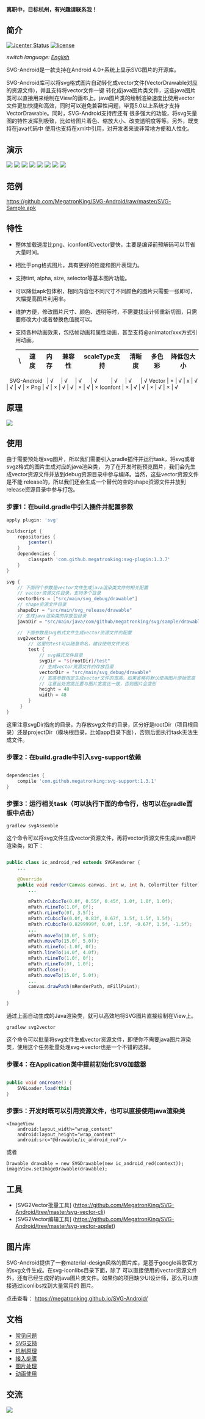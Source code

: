 #### 离职中，目标杭州，有兴趣请联系我！

## 简介

[![Jcenter Status](https://img.shields.io/badge/download-1.3.7-brightgreen.svg)](http://jcenter.bintray.com/com/github/megatronking)
[![license](http://img.shields.io/badge/license-apache_2.0-red.svg?style=flat)](https://github.com/MegatronKing/SVG-Android/raw/master/LICENSE)

*switch language: [English](README.md)*

SVG-Android是一款支持在Android 4.0+系统上显示SVG图片的开源库。<br>

SVG-Android库可以将svg格式图片自动转化成vector文件(VectorDrawable对应的资源文件)，并且支持将vector文件一键
转化成java图片类文件，这些java图片类可以直接用来绘制在View的画布上。java图片类的绘制渲染速度比使用vector
文件更加快捷和高效，同时可以避免兼容性问题，毕竟5.0以上系统才支持VectorDrawable。同时，SVG-Android支持库还有
很多强大的功能，将svg矢量图的特性发挥到极致，比如给图片着色、缩放大小、改变透明度等等。另外，既支持在java代码中
使用也支持在xml中引用，对开发者来说非常地方便和人性化。

## 演示

![](https://github.com/MegatronKing/SVG-Android/blob/master/screenshots/sample1.png)
![](https://github.com/MegatronKing/SVG-Android/blob/master/screenshots/sample2.png)
![](https://github.com/MegatronKing/SVG-Android/blob/master/screenshots/sample3.png)
![](https://github.com/MegatronKing/SVG-Android/blob/master/screenshots/sample4.png)
![](https://github.com/MegatronKing/SVG-Android/blob/master/screenshots/sample5.png)
![](https://github.com/MegatronKing/SVG-Android/blob/master/screenshots/sample6.png)
![](https://github.com/MegatronKing/SVG-Android/blob/master/screenshots/animation1.gif)
![](https://github.com/MegatronKing/SVG-Android/blob/master/screenshots/animation2.gif)

## 范例

https://github.com/MegatronKing/SVG-Android/raw/master/SVG-Sample.apk

## 特性

- 整体加载速度比png、iconfont和vector要快，主要是编译前预解码可以节省大量时间。
- 相比于png格式图片，具有更好的性能和图片表现力。
- 支持tint, alpha, size, selector等基本图片功能。
- 可以降低apk包体积，相同内容但不同尺寸不同颜色的图片只需要一张即可，大幅提高图片利用率。
- 维护方便，修改图片尺寸、颜色、透明等时，不需要找设计师重新切图，只需要修改大小或者替换色值就可以。
- 支持各种动画效果，包括帧动画和属性动画，甚至支持@animator/xxx方式引用动画。


  \\              |  速度  |   内存  | 兼容性 | scaleType支持 | 清晰度 | 多色彩 | 降低包大小
  ----------------|--------|--------|--------|--------------|-------|--------|-----------
   SVG-Android    | √      | √      | √      | √            | √     | √      | √
   Vector         | ×      | √      | x      | √            | √     | √      | ×
   Png            | √      | ×      | √      | √            | ×     | √      | ×
   Iconfont       | ×      | √      | √      | ×            | √     | ×      | √

## 原理

![](https://github.com/MegatronKing/SVG-Android/blob/master/screenshots/core.png)

## 使用

由于需要预处理svg图片，所以我们需要引入gradle插件并运行task，将svg或者svgz格式的图片生成对应的java渲染类，
为了在开发时能预览图片，我们会先生成vector资源文件并放到debug资源目录中参与编译。当然，这些vector资源文件是不能
release的，所以我们还会生成一个替代的空的shape资源文件并放到release资源目录中参与打包。

### 步骤1：在build.gradle中引入插件并配置参数
```gradle
apply plugin: 'svg'

buildscript {
    repositories {
        jcenter()
    }
    dependencies {
        classpath 'com.github.megatronking:svg-plugin:1.3.7'
    }
}

svg {
    // 下面四个参数是vector文件生成java渲染类文件的相关配置
    // vector资源文件目录，支持多个目录
    vectorDirs = ["src/main/svg_debug/drawable"]
    // shape资源文件目录
    shapeDir = "src/main/svg_release/drawable"
    // 生成java渲染类的存放包目录
    javaDir = "src/main/java/com/github/megatronking/svg/sample/drawables"

    // 下面参数是svg格式文件生成vector资源文件的配置
    svg2vector {
        // 这里的test可以随意命名，建议使用文件夹名
        test {
            // svg格式文件目录
            svgDir = "${rootDir}/test"
            // 生成vector资源文件的存放目录
            vectorDir = "src/main/svg_debug/drawable"
            // 宽高参数指定生成vector文件的宽高，如果省略将默认使用图片原始宽高
            // 注意此处宽高比要与图片宽高比一致，否则图片会变形
            height = 48
            width = 48
        }
     }
}

```
这里注意svgDir指向的目录，为存放svg文件的目录，区分好是rootDir（项目根目录）还是projectDir（模块根目录，比如app目录下面），否则后面执行task无法生成文件。

### 步骤2：在build.gradle中引入svg-support依赖
```gradle

dependencies {
    compile 'com.github.megatronking:svg-support:1.3.1'
}

```

### 步骤3：运行相关task（可以执行下面的命令行，也可以在gradle面板中点击）
```
gradlew svgAssemble
```
这个命令可以将svg文件生成vector资源文件，再将vector资源文件生成java图片渲染类，如下：

```java

public class ic_android_red extends SVGRenderer {
    ...

    @Override
    public void render(Canvas canvas, int w, int h, ColorFilter filter) {
        ...

        mPath.rCubicTo(0.0f, 0.55f, 0.45f, 1.0f, 1.0f, 1.0f);
        mPath.rLineTo(1.0f, 0f);
        mPath.rLineTo(0f, 3.5f);
        mPath.rCubicTo(0.0f, 0.83f, 0.67f, 1.5f, 1.5f, 1.5f);
        mPath.rCubicTo(0.8299999f, 0.0f, 1.5f, -0.67f, 1.5f, -1.5f);
        ...
        mPath.moveTo(10.0f, 5.0f);
        mPath.moveTo(15.0f, 5.0f);
        mPath.rLineTo(-1.0f, 0f);
        mPath.lineTo(14.0f, 4.0f);
        mPath.rLineTo(1.0f, 0f);
        mPath.rLineTo(0f, 1.0f);
        mPath.close();
        mPath.moveTo(15.0f, 5.0f);
        ...
        canvas.drawPath(mRenderPath, mFillPaint);
    }

}
```
通过上面自动生成的Java渲染类，就可以高效地将SVG图片直接绘制在View上。

```
gradlew svg2vector
```
这个命令可以批量将svg文件生成vector资源文件，即使你不需要java图片渲染类，使用这个任务批量处理svg->vector也是一个不错的选择。

### 步骤4：在Application类中提前初始化SVG加载器
```java

public void onCreate() {
    SVGLoader.load(this)
}

```

### 步骤5：开发时既可以引用资源文件，也可以直接使用java渲染类
```
<ImageView
    android:layout_width="wrap_content"
    android:layout_height="wrap_content"
    android:src="@drawable/ic_android_red"/>
```

或者

```
Drawable drawable = new SVGDrawable(new ic_android_red(context));
imageView.setImageDrawable(drawable);
```

## 工具
- [SVG2Vector批量工具] (https://github.com/MegatronKing/SVG-Android/tree/master/svg-vector-cli)
- [SVG2Vector编辑工具] (https://github.com/MegatronKing/SVG-Android/tree/master/svg-vector-applet)

## 图片库

SVG-Android提供了一套material-design风格的图片库，是基于google谷歌官方的svg文件生成。在svg-iconlibs目录下面，除了
可以直接使用的vector资源文件外，还有已经生成好的java图片类文件。如果你的项目缺少UI设计师，那么可以直接通过iconlibs找到大量常用的
图片。

点击查看：
https://megatronking.github.io/SVG-Android/


## 文档
- [常见问题](issues_guide.md)
- [SVG支持](support_doc.md)
- [机制原理](http://blog.csdn.net/megatronkings/article/details/52454927)
- [接入步骤](http://blog.csdn.net/megatronkings/article/details/52826456)
- [图片处理](http://blog.csdn.net/megatronkings/article/details/52878466)
- [动画使用](http://blog.csdn.net/megatronkings/article/details/53286958)

## 交流
![](https://github.com/MegatronKing/SVG-Android/blob/master/screenshots/chat.jpg)
